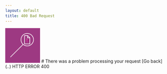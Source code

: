 ```yaml
---
layout: default
title: 400 Bad Request
---
```


<img src="assets/malformed.png" width="111">
# There was a problem processing your request
[Go back](..)
HTTP ERROR 400
